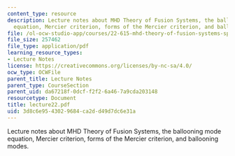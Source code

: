 ```yaml
---
content_type: resource
description: Lecture notes about MHD Theory of Fusion Systems, the ballooning mode
  equation, Mercier criterion, forms of the Mercier criterion, and ballooning modes.
file: /ol-ocw-studio-app/courses/22-615-mhd-theory-of-fusion-systems-spring-2007/3d8c6e9543029684ca2dd49d7dc6e31a_lecture22.pdf
file_size: 257462
file_type: application/pdf
learning_resource_types:
- Lecture Notes
license: https://creativecommons.org/licenses/by-nc-sa/4.0/
ocw_type: OCWFile
parent_title: Lecture Notes
parent_type: CourseSection
parent_uid: da67218f-0dcf-f2f2-6a46-7a9cda203148
resourcetype: Document
title: lecture22.pdf
uid: 3d8c6e95-4302-9684-ca2d-d49d7dc6e31a
---
```

Lecture notes about MHD Theory of Fusion Systems, the ballooning mode equation, Mercier criterion, forms of the Mercier criterion, and ballooning modes.